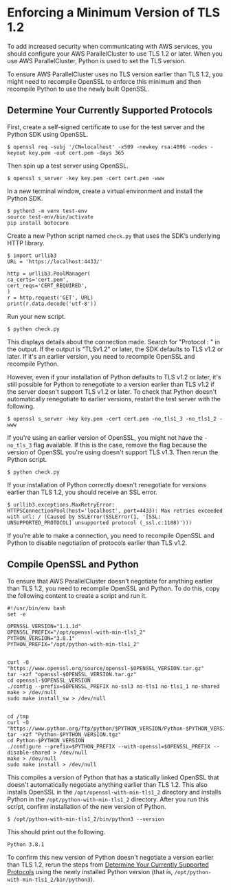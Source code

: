 # Enforcing a Minimum Version of TLS 1\.2<a name="security-enforcing-tls"></a>

To add increased security when communicating with AWS services, you should configure your AWS ParallelCluster to use TLS 1\.2 or later\. When you use AWS ParallelCluster, Python is used to set the TLS version\.

To ensure AWS ParallelCluster uses no TLS version earlier than TLS 1\.2, you might need to recompile OpenSSL to enforce this minimum and then recompile Python to use the newly built OpenSSL\. 

## Determine Your Currently Supported Protocols<a name="enforcing-tls-supported"></a>

First, create a self\-signed certificate to use for the test server and the Python SDK using OpenSSL\.

```
$ openssl req -subj '/CN=localhost' -x509 -newkey rsa:4096 -nodes -keyout key.pem -out cert.pem -days 365
```

Then spin up a test server using OpenSSL\.

```
$ openssl s_server -key key.pem -cert cert.pem -www
```

In a new terminal window, create a virtual environment and install the Python SDK\.

```
$ python3 -m venv test-env
source test-env/bin/activate
pip install botocore
```

Create a new Python script named `check.py` that uses the SDK’s underlying HTTP library\.

```
$ import urllib3
URL = 'https://localhost:4433/'

http = urllib3.PoolManager(
ca_certs='cert.pem',
cert_reqs='CERT_REQUIRED',
)
r = http.request('GET', URL)
print(r.data.decode('utf-8'))
```

Run your new script\.

```
$ python check.py
```

This displays details about the connection made\. Search for "Protocol : " in the output\. If the output is "TLSv1\.2" or later, the SDK defaults to TLS v1\.2 or later\. If it's an earlier version, you need to recompile OpenSSL and recompile Python\.

However, even if your installation of Python defaults to TLS v1\.2 or later, it's still possible for Python to renegotiate to a version earlier than TLS v1\.2 if the server doesn't support TLS v1\.2 or later\. To check that Python doesn't automatically renegotiate to earlier versions, restart the test server with the following\.

```
$ openssl s_server -key key.pem -cert cert.pem -no_tls1_3 -no_tls1_2 -www
```

If you're using an earlier version of OpenSSL, you might not have the `-no_tls_3` flag available\. If this is the case, remove the flag because the version of OpenSSL you're using doesn't support TLS v1\.3\. Then rerun the Python script\.

```
$ python check.py
```

If your installation of Python correctly doesn't renegotiate for versions earlier than TLS 1\.2, you should receive an SSL error\.

```
$ urllib3.exceptions.MaxRetryError: HTTPSConnectionPool(host='localhost', port=4433): Max retries exceeded with url: / (Caused by SSLError(SSLError(1, '[SSL: UNSUPPORTED_PROTOCOL] unsupported protocol (_ssl.c:1108)')))
```

If you're able to make a connection, you need to recompile OpenSSL and Python to disable negotiation of protocols earlier than TLS v1\.2\.

## Compile OpenSSL and Python<a name="enforcing-tls-compile"></a>

To ensure that AWS ParallelCluster doesn't negotiate for anything earlier than TLS 1\.2, you need to recompile OpenSSL and Python\. To do this, copy the following content to create a script and run it\.

```
#!/usr/bin/env bash
set -e

OPENSSL_VERSION="1.1.1d"
OPENSSL_PREFIX="/opt/openssl-with-min-tls1_2"
PYTHON_VERSION="3.8.1"
PYTHON_PREFIX="/opt/python-with-min-tls1_2"


curl -O "https://www.openssl.org/source/openssl-$OPENSSL_VERSION.tar.gz"
tar -xzf "openssl-$OPENSSL_VERSION.tar.gz"
cd openssl-$OPENSSL_VERSION
./config --prefix=$OPENSSL_PREFIX no-ssl3 no-tls1 no-tls1_1 no-shared
make > /dev/null
sudo make install_sw > /dev/null


cd /tmp
curl -O "https://www.python.org/ftp/python/$PYTHON_VERSION/Python-$PYTHON_VERSION.tgz"
tar -xzf "Python-$PYTHON_VERSION.tgz"
cd Python-$PYTHON_VERSION
./configure --prefix=$PYTHON_PREFIX --with-openssl=$OPENSSL_PREFIX --disable-shared > /dev/null
make > /dev/null
sudo make install > /dev/null
```

This compiles a version of Python that has a statically linked OpenSSL that doesn't automatically negotiate anything earlier than TLS 1\.2\. This also installs OpenSSL in the `/opt/openssl-with-min-tls1_2` directory and installs Python in the `/opt/python-with-min-tls1_2` directory\. After you run this script, confirm installation of the new version of Python\.

```
$ /opt/python-with-min-tls1_2/bin/python3 --version
```

This should print out the following\.

```
Python 3.8.1
```

To confirm this new version of Python doesn't negotiate a version earlier than TLS 1\.2, rerun the steps from [Determine Your Currently Supported Protocols](#enforcing-tls-supported) using the newly installed Python version \(that is, `/opt/python-with-min-tls1_2/bin/python3`\)\.